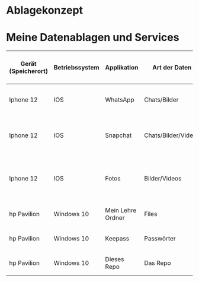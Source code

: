 # Ablagekonzept

# Meine Datenablagen und Services

| Gerät (Speicherort) | Betriebssystem | Applikation | Art der Daten | Auf Zentralem Server gespeichert | User friendly privacy policy | Folgen von Datenverlust 				| Folgen von Diebstahl 					| Backup vorhanden | Art des Backups 				| Häufigkeit des Backups 			| Massnahmen |
| ------------------- | -------------- | ----------- | ------------- | -------------------------------- | ---------------------------- | -------------------------------------- | ------------------------------------- | ---------------- | ------------------------------ | --------------------------------- | ---------- |
| Iphone 12			  |	IOS			   | WhatsApp	 | Chats/Bilder	 | Ja								| Nein						   | Verlust von Chats/Bilder	   			| Gestolene private Bidler von Freunden	| Ja			   | iCloud			  				| Sobald Daten gespeichert werden	|	Keine	 |
| Iphone 12			  |	IOS			   | Snapchat	 | Chats/Bilder/Videos	 | Ja								| Nein						   | Verlust von Chats/Bilder	   			| Gestolene private Bidler von mir und/oder Freunden	| Ja			   | iCloud			  				| Sobald Daten gespeichert werden	|	Keine	 |
| Iphone 12			  |	IOS			   | Fotos	 | Bilder/Videos	 | Ja								| Ja						   | Verlust von Bilder/Videos	   			| Gestolene private Bidler/Videos von mir und/oder Freunden	| Ja			   | iCloud			  				| Sobald Daten gespeichert werden	|	Keine	 |
| hp Pavilion		  | Windows 10			   | Mein Lehre Ordner	 | Files	 	 | Nein								| N/A						   | Velust von allen Daten der Lehre  					| Zugriff auf allen meinen Daten der Lehre									| Nein			   | N/A			  				| N/A								|	Ein Backup erstellen	 |
| hp Pavilion		  | Windows	10		   | Keepass	 | Passwörter	 	 | Ja								| Ja						   | Verlust vielen Passwörter   					| Zugriff zu vielen Accounts/Daten									| Nein	| N/A | N/A | Ein Backup erstellen |
| hp Pavilion		  | Windows	10		   | Dieses Repo	 | Das Repo	 	 | Ja								| N/A						   | Verlust des ganzen Repos   					| Verlust des ganzen Repos									| Ja	| Online auf Github | Automatisch | Keine |

